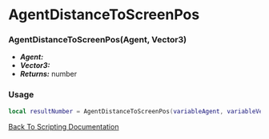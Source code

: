 # AgentDistanceToScreenPos

### AgentDistanceToScreenPos(Agent, Vector3)
- ***Agent:*** 
- ***Vector3:*** 
- ***Returns:*** number

### Usage

```Lua
local resultNumber = AgentDistanceToScreenPos(variableAgent, variableVector3)
```


[Back To Scripting Documentation](../README.md)
